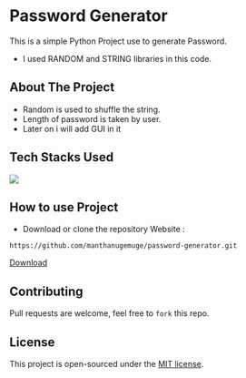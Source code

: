 # Password Generator
This is a simple Python Project use to generate Password. 
- I used RANDOM and STRING libraries in this code. 

## About The Project
- Random is used to shuffle the string.
- Length of password is taken by user.
- Later on i will add GUI in it

## Tech Stacks Used
<!-- ![Python](https://img.shields.io/badge/Python-14354C?style=for-the-badge&logo=python&logoColor=white) -->
<a target="_blank" href="https://www.python.org/"><img src="https://img.shields.io/badge/Python-14354C?style=for-the-badge&logo=python&logoColor=white"></img></a>

## How to use Project


- Download or clone the repository Website : 

```
https://github.com/manthanugemuge/password-generator.git
```
[Download](https://github.com/manthanugemuge/password-generator/archive/refs/heads/main.zip)

## Contributing
Pull requests are welcome, feel free to ```fork``` this repo.

## License
This project is open-sourced under the [MIT license]().
